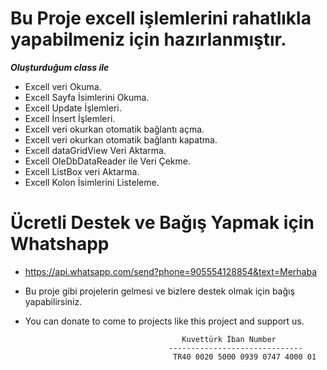 # Bu Proje excell işlemlerini rahatlıkla yapabilmeniz için hazırlanmıştır.
***Oluşturduğum class ile***
- Excell veri Okuma.
- Excell Sayfa İsimlerini Okuma.
- Excell Update İşlemleri.
- Excell İnsert İşlemleri.
- Excell veri okurkan otomatik bağlantı açma.
- Excell veri okurkan otomatik bağlantı kapatma.
- Excell dataGridView Veri Aktarma.
- Excell OleDbDataReader ile Veri Çekme.
- Excell ListBox veri Aktarma.
- Excell Kolon İsimlerini Listeleme.
# Ücretli Destek ve Bağış Yapmak için Whatshapp
- https://api.whatsapp.com/send?phone=905554128854&text=Merhaba

- Bu proje gibi projelerin gelmesi ve bizlere destek olmak için bağış yapabilirsiniz.
- You can donate to come to projects like this project and support us.

                                         Kuvettürk İban Number
                                      ------------------------------
                                       TR40 0020 5000 0939 0747 4000 01
